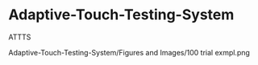 # Adaptive-Touch-Testing-System
ATTTS


Adaptive-Touch-Testing-System/Figures and Images/100 trial exmpl.png
